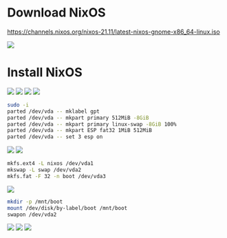 # Download NixOS
https://channels.nixos.org/nixos-21.11/latest-nixos-gnome-x86_64-linux.iso

![](nixos-download.png "")

# Install NixOS
![](nixos-welcome.png "")
![](nixos-sudo-i.png "")
![](nixos-parted.png "")
![](nixos-parted-all.png "")

```sh
sudo -i
parted /dev/vda -- mklabel gpt
parted /dev/vda -- mkpart primary 512MiB -8GiB
parted /dev/vda -- mkpart primary linux-swap -8GiB 100%
parted /dev/vda -- mkpart ESP fat32 1MiB 512MiB
parted /dev/vda -- set 3 esp on
```

![](nixos-mkfs-ext4.png "")
![](nixos-formatting.png "")
```sh
mkfs.ext4 -L nixos /dev/vda1
mkswap -L swap /dev/vda2
mkfs.fat -F 32 -n boot /dev/vda3
```

![](nixos-mount.png "")
```sh
mkdir -p /mnt/boot
mount /dev/disk/by-label/boot /mnt/boot
swapon /dev/vda2
```

![](nixos-generate-config.png "")
![](nixos-edit-config.png "")
![](nixos-install.png "")
